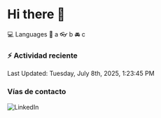 # Hi there 👋

:computer: Languages
:pencil: a
:eyeglasses: b
:oncoming_automobile: c

### :zap: Actividad reciente
<!--RECENT_ACTIVITY:start-->
<!--RECENT_ACTIVITY:end-->
<!--RECENT_ACTIVITY:last_update-->
Last Updated: Tuesday, July 8th, 2025, 1:23:45 PM
<!--RECENT_ACTIVITY:last_update_end-->

### Vías de contacto

![LinkedIn](https://www.linkedin.com/in/irving-hernández-226846205/)
